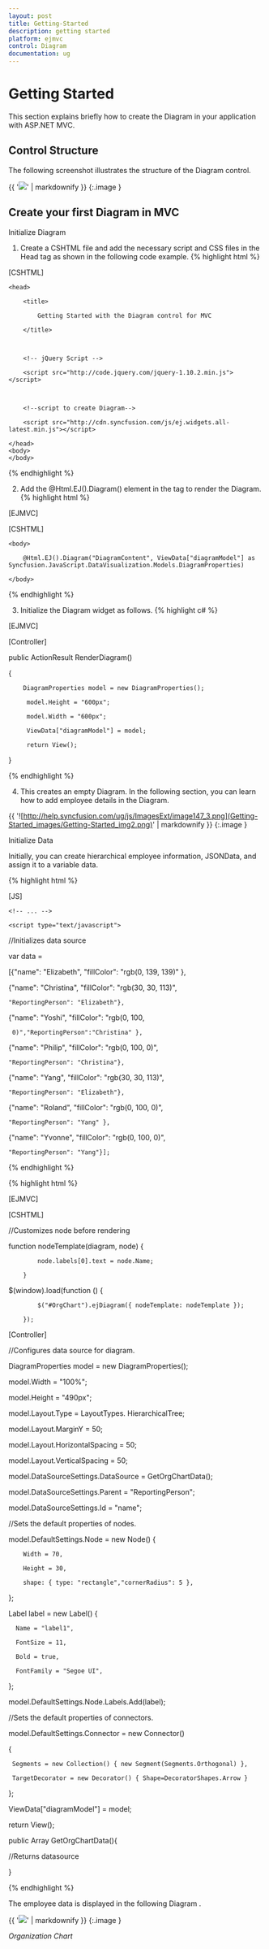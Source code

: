 ```yaml
---
layout: post
title: Getting-Started
description: getting started
platform: ejmvc
control: Diagram
documentation: ug
---
```


# Getting Started

This section explains briefly how to create the Diagram in your application with ASP.NET MVC.

## Control Structure

The following screenshot illustrates the structure of the Diagram control.

{{ '![](Getting-Started_images/Getting-Started_img1.png)' | markdownify }}
{:.image }


## Create your first Diagram in MVC

Initialize Diagram

1. Create a CSHTML file and add the necessary script and CSS files in the Head tag as shown in the following code example.
{% highlight html %}


[CSHTML]

 <html xmlns="http://www.w3.org/1999/xhtml">

    <head>

        <title>

            Getting Started with the Diagram control for MVC

        </title>



        <!-- jQuery Script -->

        <script src="http://code.jquery.com/jquery-1.10.2.min.js"></script>



        <!--script to create Diagram-->

        <script src="http://cdn.syncfusion.com/js/ej.widgets.all-latest.min.js"></script>

    </head>
    <body>
    </body>
</html>



{% endhighlight %}



2. Add the @Html.EJ().Diagram() element in the <body> tag to render the Diagram.
{% highlight html %}


[EJMVC]

[CSHTML]



<html>

    <body>

        @Html.EJ().Diagram("DiagramContent", ViewData["diagramModel"] as Syncfusion.JavaScript.DataVisualization.Models.DiagramProperties)     

    </body>

</html>



{% endhighlight %}



3. Initialize the Diagram widget as follows.
{% highlight c# %}


[EJMVC]

[Controller]



  public ActionResult RenderDiagram()

  {

        DiagramProperties model = new DiagramProperties();

         model.Height = "600px";

         model.Width = "600px"; 

         ViewData["diagramModel"] = model;

         return View();

  }



{% endhighlight %}



4. This creates an empty Diagram. In the following section, you can learn how to add employee details in the Diagram.

{{ '![http://help.syncfusion.com/ug/js/ImagesExt/image147_3.png](Getting-Started_images/Getting-Started_img2.png)' | markdownify }}
{:.image }


Initialize Data

Initially, you can create hierarchical employee information, JSONData, and assign it to a variable data.



{% highlight html %}

[JS] 

<head>

    <!-- ... -->

    <script type="text/javascript">

//Initializes data source

 var data =

  [{"name": "Elizabeth", "fillColor": "rgb(0, 139, 139)" },

   {"name": "Christina", "fillColor": "rgb(30, 30, 113)", 

    "ReportingPerson": "Elizabeth"},

   {"name": "Yoshi", "fillColor": "rgb(0, 100, 

     0)","ReportingPerson":"Christina" },

   {"name": "Philip", "fillColor": "rgb(0, 100, 0)",

    "ReportingPerson": "Christina"},

   {"name": "Yang", "fillColor": "rgb(30, 30, 113)", 

    "ReportingPerson": "Elizabeth"},

   {"name": "Roland", "fillColor": "rgb(0, 100, 0)", 

    "ReportingPerson": "Yang" },

   {"name": "Yvonne", "fillColor": "rgb(0, 100, 0)", 

    "ReportingPerson": "Yang"}];   

  </script>

</head>



{% endhighlight %}



{% highlight html %}

[EJMVC]

[CSHTML]

//Customizes node before rendering

function nodeTemplate(diagram, node) {

            node.labels[0].text = node.Name; 

        } 

 $(window).load(function () {

            $("#OrgChart").ejDiagram({ nodeTemplate: nodeTemplate });

        });



[Controller]

//Configures data source for diagram.

  DiagramProperties model = new DiagramProperties();

  model.Width = "100%";

  model.Height = "490px";

  model.Layout.Type = LayoutTypes. HierarchicalTree;

  model.Layout.MarginY = 50;

  model.Layout.HorizontalSpacing = 50;

  model.Layout.VerticalSpacing = 50;

  model.DataSourceSettings.DataSource = GetOrgChartData();

  model.DataSourceSettings.Parent = "ReportingPerson";

  model.DataSourceSettings.Id = "name";



//Sets the default properties of nodes.

  model.DefaultSettings.Node = new Node() {

        Width = 70, 

        Height = 30, 

        shape: { type: "rectangle","cornerRadius": 5 },

  };

  Label label = new Label() {

      Name = "label1", 

      FontSize = 11,

      Bold = true, 

      FontFamily = "Segoe UI", 

  };

  model.DefaultSettings.Node.Labels.Add(label);

//Sets the default properties of connectors.

  model.DefaultSettings.Connector = new Connector()

  {

     Segments = new Collection() { new Segment(Segments.Orthogonal) },

     TargetDecorator = new Decorator() { Shape=DecoratorShapes.Arrow }

  };

  ViewData["diagramModel"] = model;

  return View();

  public Array GetOrgChartData(){

  //Returns datasource

  }



{% endhighlight %}



The employee data is displayed in the following Diagram .

{{ '![](Getting-Started_images/Getting-Started_img3.png)' | markdownify }}
{:.image }


_Organization Chart_

